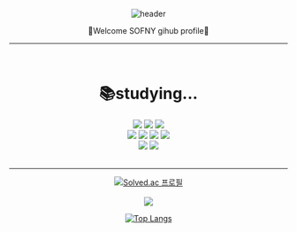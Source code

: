 <div align="center">

![header](https://capsule-render.vercel.app/api?type=Waving&color=00CCFF&fontColor=CCFFFF&text=Welcome&animation=)

<p>🙌Welcome SOFNY gihub profile🙌</p>
<hr>
<br>
<div align=center><h1>📚studying...</h1></div>
<img src="https://img.shields.io/badge/java-007396?style=for-the-badge&logo=java&logoColor=white">
<img src="https://img.shields.io/badge/mysql-4479A1?style=for-the-badge&logo=mysql&logoColor=white">
<img src="https://img.shields.io/badge/Android Studio-3DDC84?style=for-the-badge&logo=Android Studio&logoColor=white"> 
<br>
<img src="https://img.shields.io/badge/html5-E34F26?style=for-the-badge&logo=html5&logoColor=white">
<img src="https://img.shields.io/badge/css-1572B6?style=for-the-badge&logo=css3&logoColor=white">
<img src="https://img.shields.io/badge/javascript-F7DF1E?style=for-the-badge&logo=javascript&logoColor=black">
<img src="https://img.shields.io/badge/react-61DAFB?style=for-the-badge&logo=react&logoColor=black">
<br>
<img src="https://img.shields.io/badge/github-181717?style=for-the-badge&logo=github&logoColor=#0d1117">
<img src="https://img.shields.io/badge/git-F05032?style=for-the-badge&logo=git&logoColor=white">
<br>
<br>
<hr>


[![Solved.ac
프로필](http://mazassumnida.wtf/api/v2/generate_badge?Diamondj={SOFTNY})](https://solved.ac/{SOFTNY})
<br><br>
<a href="https://hits.seeyoufarm.com"><img src="https://hits.seeyoufarm.com/api/count/incr/badge.svg?url=https%3A%2F%2Fgithub.com%2Fgjbae1212%2Fhit-counter&count_bg=%234D94FF&title_bg=%23555555&icon=&icon_color=%23E7E7E7&title=hits&edge_flat=false"/></a>

[![Top Langs](https://github-readme-stats.vercel.app/api/top-langs/?username=SOFTNY&layout=compact)](https://github.com/SOFTNY/github-readme-stats)

</div>
